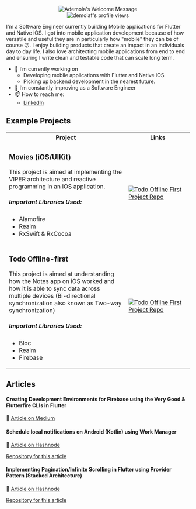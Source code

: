 <p align="center">
		<img alt="Ademola's Welcome Message"
			 src="https://readme-typing-svg.herokuapp.com?size=30&background=45E5FF00&center=true&vCenter=true&lines=%F0%9F%91%8B%F0%9F%8F%BC+Hey+there!">
  <br />
<img src="https://hits.dwyl.com/demolaf/demolaf.svg?style=flat-square&show=unique" alt="demolaf's profile views" />
</p>

I'm a Software Engineer currently building Mobile applications for Flutter and Native iOS. I got into mobile application development because of how versatile and useful they are in particularly how "mobile" they can be of course 😜. 
I enjoy building products that create an impact in an individuals day to day life.
I also love architecting mobile applications from end to end and ensuring I write clean and testable code that can scale long term.

* 🔭 I’m currently working on 
  - Developing mobile applications with Flutter and Native iOS
  - Picking up backend development in the nearest future.
* 🌱 I’m constantly improving as a Software Engineer
* 📫 How to reach me:
  * [LinkedIn](https://www.linkedin.com/in/ademolaf/)

## Example Projects

<table>
  <tbody>
  <tr>
  <th>
  Project
  </th>
  <th width="35%">
Links
</th>
</div>
		</td>
	</tr>
	  <tr>
	  <td>
		  <h3>Movies (iOS/UIKit)</h3>
		  <p>This project is aimed at implementing the VIPER architecture and reactive programming in an iOS application.</p>

##### Important Libraries Used:	
- Alamofire
- Realm
- RxSwift & RxCocoa

</p>
		  </p>
		  </td>
	  <td>
		  <div>
  <a href="https://github.com/demolaf/movies-uikit">
  <img src="https://github-readme-stats.vercel.app/api/pin/?username=demolaf&repo=movies-uikit&theme=dracula" alt="Todo Offline First Project Repo" />
  </a>
</div>
</div>
		</td>
	</tr>
	  <tr>
	  <td>
		  <h3>Todo Offline-first</h3>
		  <p>This project is aimed at understanding how the Notes app on iOS worked and how it is able to sync data across multiple devices (Bi-directional synchronization also known as Two-way synchronization)</p>

##### Important Libraries Used:	
- Bloc
- Realm
- Firebase

</p>
		  </p>
		  </td>
	  <td>
		  <div>
  <a href="https://github.com/demolaf/todo-offline-first">
  <img src="https://github-readme-stats.vercel.app/api/pin/?username=demolaf&repo=todo-offline-first&theme=dracula" alt="Todo Offline First Project Repo" />
  </a>
</div>
		  </td>
	  </tr>
  </tbody>
</table>


## Articles
#### Creating Development Environments for Firebase using the Very Good & Flutterfire CLIs in Flutter

  📃 <a href="https://medium.com/@demmss/creating-development-environments-for-firebase-using-the-very-good-flutterfire-clis-in-flutter-250eba52bd4d">Article on Medium</a>

#### Schedule local notifications on Android (Kotlin) using Work Manager

  📃 <a href="https://aob.hashnode.dev/schedule-local-notifications-on-android-kotlin-using-work-manager">Article on Hashnode</a>

[Repository for this article](https://github.com/demolaf/I-Notify-Kotlin)


#### Implementing Pagination/Infinite Scrolling in Flutter using Provider Pattern (Stacked Architecture)

  📃 <a href="https://aob.hashnode.dev/implementing-paginationinfinite-scrolling-in-flutter-using-provider-pattern-stacked-architecture">Article on Hashnode</a>

[Repository for this article](https://github.com/demolaf/flutter_list_pagination_stacked)
